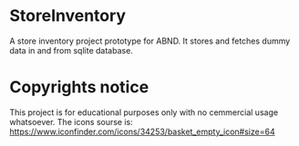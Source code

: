 # StoreInventory
A store inventory project prototype for ABND. It stores and fetches dummy data in and from sqlite database.

# Copyrights notice
This project is for educational purposes only with no cemmercial usage whatsoever.
The icons sourse is:
https://www.iconfinder.com/icons/34253/basket_empty_icon#size=64
